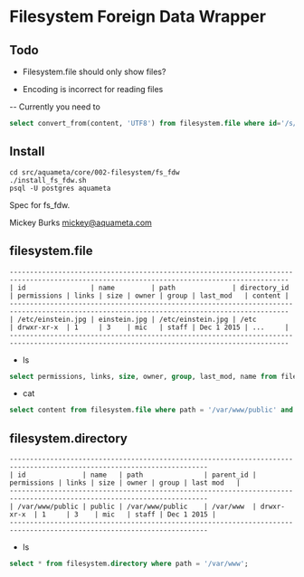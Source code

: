 Filesystem Foreign Data Wrapper
===============================

Todo
----

- Filesystem.file should only show files?

- Encoding is incorrect for reading files

-- Currently you need to 

```sql
select convert_from(content, 'UTF8') from filesystem.file where id='/s/aquameta/test.sh';
```

Install
-------
```shell
cd src/aquameta/core/002-filesystem/fs_fdw
./install_fs_fdw.sh
psql -U postgres aquameta
```

Spec for fs_fdw.

Mickey Burks <mickey@aquameta.com>

filesystem.file
---------------

```
-------------------------------------------------------------------------------------------------------------------------------------------
| id                | name         | path              | directory_id | permissions | links | size | owner | group | last_mod   | content |
-------------------------------------------------------------------------------------------------------------------------------------------
| /etc/einstein.jpg | einstein.jpg | /etc/einstein.jpg | /etc         | drwxr-xr-x  | 1     | 3    | mic   | staff | Dec 1 2015 | ...     |
-------------------------------------------------------------------------------------------------------------------------------------------
```

- ls
```sql
select permissions, links, size, owner, group, last_mod, name from filesystem.file where path = '/var/www/public';
```

- cat
```sql
select content from filesystem.file where path = '/var/www/public' and name = 'index.php';
```

filesystem.directory 
--------------------

```
-----------------------------------------------------------------------------------------------------------------------
| id              | name   | path               | parent_id | permissions | links | size | owner | group | last mod   |
-----------------------------------------------------------------------------------------------------------------------
| /var/www/public | public | /var/www/public    | /var/www  | drwxr-xr-x  | 1     | 3    | mic   | staff | Dec 1 2015 |
-----------------------------------------------------------------------------------------------------------------------
```

- ls
```sql
select * from filesystem.directory where path = '/var/www';
```

